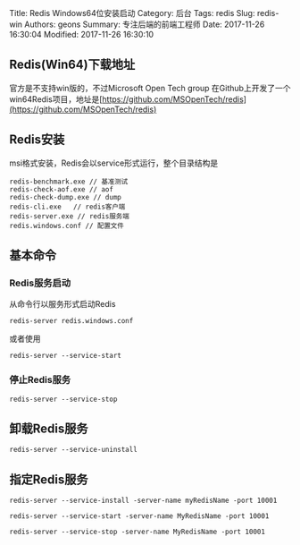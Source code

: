 Title: Redis Windows64位安装启动
Category: 后台
Tags: redis
Slug: redis-win
Authors: geons
Summary: 专注后端的前端工程师
Date: 2017-11-26 16:30:04
Modified: 2017-11-26 16:30:10

## Redis(Win64)下载地址
官方是不支持win版的，不过Microsoft Open Tech group 在Github上开发了一个win64Redis项目，地址是[https://github.com/MSOpenTech/redis](https://github.com/MSOpenTech/redis)

## Redis安装
msi格式安装，Redis会以service形式运行，整个目录结构是
```shell
redis-benchmark.exe // 基准测试
redis-check-aof.exe // aof
redis-check-dump.exe // dump 
redis-cli.exe   // redis客户端
redis-server.exe // redis服务端
redis.windows.conf // 配置文件
```

## 基本命令
### Redis服务启动
从命令行以服务形式启动Redis
```shell
redis-server redis.windows.conf
```

或者使用
```shell
redis-server --service-start
```

### 停止Redis服务
```shell
redis-server --service-stop
```

## 卸载Redis服务
```shell
redis-server --service-uninstall
```

## 指定Redis服务
```shell
redis-server --service-install -server-name myRedisName -port 10001

redis-server --service-start -server-name MyRedisName -port 10001

redis-server --service-stop -server-name MyRedisName -port 10001
```